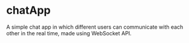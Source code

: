 # chatApp
A simple chat app in which different users can communicate with each other in the real time, made using WebSocket API.

